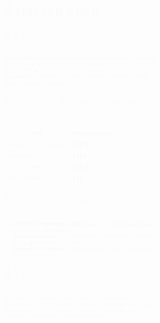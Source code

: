 <h1 style="font-size: 3em; color: #4CAF50; animation: fadeIn 2s;">🌟 Haseeb Khan</h1>

<h2 style="font-size: 2.5em; color: #2196F3; animation: slideIn 2s;">👨‍🎓 About Me</h2>
<p style="font-size: 1.2em; animation: fadeIn 2s;">
    I am a dedicated Computer Science student currently pursuing my degree at the 
    <a href="https://www.umt.edu.pk" style="color: #FF5722; text-decoration: underline;">University of Management and Technology (UMT)</a>. 
    With a strong passion for technology, I actively engage in coursework and projects 
    that expand my knowledge and skills in computer science.
</p>

<h2 style="font-size: 2.5em; color: #2196F3; animation: slideIn 2s;">📚 Skills & Areas of Focus</h2>
<table style="font-size: 1.2em; border-collapse: collapse; width: 100%; animation: fadeIn 2s;">
    <tr>
        <th style="border: 1px solid #ddd; padding: 8px;">Skill</th>
        <th style="border: 1px solid #ddd; padding: 8px;">Proficiency Level</th>
    </tr>
    <tr>
        <td style="border: 1px solid #ddd; padding: 8px;">Programming Languages</td>
        <td style="border: 1px solid #ddd; padding: 8px;">🌟🌟🌟🌟🌟</td>
    </tr>
    <tr>
        <td style="border: 1px solid #ddd; padding: 8px;">Algorithms</td>
        <td style="border: 1px solid #ddd; padding: 8px;">🌟🌟🌟🌟</td>
    </tr>
    <tr>
        <td style="border: 1px solid #ddd; padding: 8px;">Data Structures</td>
        <td style="border: 1px solid #ddd; padding: 8px;">🌟🌟🌟🌟🌟</td>
    </tr>
    <tr>
        <td style="border: 1px solid #ddd; padding: 8px;">Software Development</td>
        <td style="border: 1px solid #ddd; padding: 8px;">🌟🌟🌟</td>
    </tr>
</table>

<h2 style="font-size: 2.5em; color: #2196F3; animation: slideIn 2s;">🌐 Extracurricular Activities</h2>
<ul style="font-size: 1.2em; animation: fadeIn 2s;">
    <li><strong>Coding Competitions:</strong> Participated in multiple hackathons and coding challenges.</li>
    <li><strong>Tech Workshops:</strong> Organized and led workshops to teach peers about new technologies.</li>
    <li><strong>Community Projects:</strong> Collaborated on projects that benefit the local community.</li>
</ul>

<h2 style="font-size: 2.5em; color: #2196F3; animation: slideIn 2s;">🚀 Vision</h2>
<p style="font-size: 1.2em; animation: fadeIn 2s;">
    I believe that technology can create positive change. I am excited about the opportunities 
    ahead in my career and aspire to leverage my skills to tackle real-world problems and 
    contribute to innovation in the tech industry.
</p>

<style>
    @keyframes fadeIn {
        from { opacity: 0; }
        to { opacity: 1; }
    }
    @keyframes slideIn {
        from { transform: translateY(-20px); opacity: 0; }
        to { transform: translateY(0); opacity: 1; }
    }
</style>

